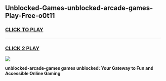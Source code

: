 
## Unblocked-Games-unblocked-arcade-games-Play-Free-o0t11
<h3>
<a href="https://premium76.site?title=unblocked-arcade-games&ref=21A">CLICK TO PLAY</a></h3>
<hr>

<h3>
<a href="https://premium76.site?title=unblocked-arcade-games&ref=21A">CLICK 2 PLAY</a>
  
</h3>

<a href="https://premium76.site?title=unblocked-arcade-games&ref=21A"><img src="https://clearcache.store/games.png"></a>


**unblocked-arcade-games games unblocked: Your Gateway to Fun and Accessible Online Gaming**
